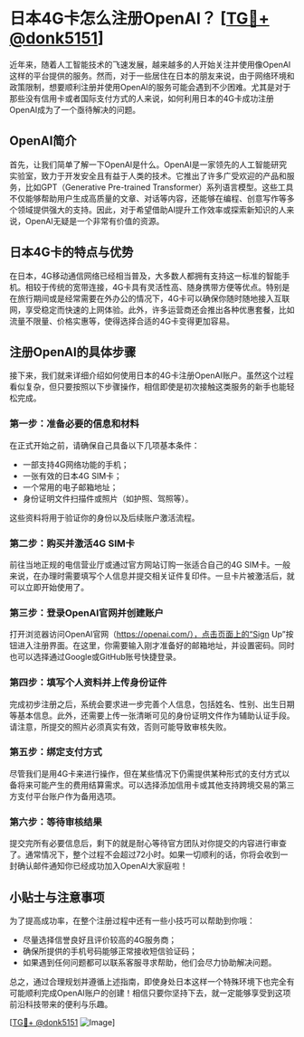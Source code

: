 # 日本4G卡怎么注册OpenAI？ [[TG💪+ @donk5151](https://t.me/s/donk5151)]

近年来，随着人工智能技术的飞速发展，越来越多的人开始关注并使用像OpenAI这样的平台提供的服务。然而，对于一些居住在日本的朋友来说，由于网络环境和政策限制，想要顺利注册并使用OpenAI的服务可能会遇到不少困难。尤其是对于那些没有信用卡或者国际支付方式的人来说，如何利用日本的4G卡成功注册OpenAI成为了一个亟待解决的问题。

## OpenAI简介

首先，让我们简单了解一下OpenAI是什么。OpenAI是一家领先的人工智能研究实验室，致力于开发安全且有益于人类的技术。它推出了许多广受欢迎的产品和服务，比如GPT（Generative Pre-trained Transformer）系列语言模型。这些工具不仅能够帮助用户生成高质量的文章、对话等内容，还能够在编程、创意写作等多个领域提供强大的支持。因此，对于希望借助AI提升工作效率或探索新知识的人来说，OpenAI无疑是一个非常有价值的资源。

## 日本4G卡的特点与优势

在日本，4G移动通信网络已经相当普及，大多数人都拥有支持这一标准的智能手机。相较于传统的宽带连接，4G卡具有灵活性高、随身携带方便等优点。特别是在旅行期间或是经常需要在外办公的情况下，4G卡可以确保你随时随地接入互联网，享受稳定而快速的上网体验。此外，许多运营商还会推出各种优惠套餐，比如流量不限量、价格实惠等，使得选择合适的4G卡变得更加容易。

## 注册OpenAI的具体步骤

接下来，我们就来详细介绍如何使用日本的4G卡注册OpenAI账户。虽然这个过程看似复杂，但只要按照以下步骤操作，相信即使是初次接触这类服务的新手也能轻松完成。

### 第一步：准备必要的信息和材料

在正式开始之前，请确保自己具备以下几项基本条件：
- 一部支持4G网络功能的手机；
- 一张有效的日本4G SIM卡；
- 一个常用的电子邮箱地址；
- 身份证明文件扫描件或照片（如护照、驾照等）。

这些资料将用于验证你的身份以及后续账户激活流程。

### 第二步：购买并激活4G SIM卡

前往当地正规的电信营业厅或通过官方网站订购一张适合自己的4G SIM卡。一般来说，在办理时需要填写个人信息并提交相关证件复印件。一旦卡片被激活后，就可以立即开始使用了。

### 第三步：登录OpenAI官网并创建账户

打开浏览器访问OpenAI官网（https://openai.com/），点击页面上的“Sign Up”按钮进入注册界面。在这里，你需要输入刚才准备好的邮箱地址，并设置密码。同时也可以选择通过Google或GitHub账号快捷登录。

### 第四步：填写个人资料并上传身份证件

完成初步注册之后，系统会要求进一步完善个人信息，包括姓名、性别、出生日期等基本信息。此外，还需要上传一张清晰可见的身份证明文件作为辅助认证手段。请注意，所提交的照片必须真实有效，否则可能导致审核失败。

### 第五步：绑定支付方式

尽管我们是用4G卡来进行操作，但在某些情况下仍需提供某种形式的支付方式以备将来可能产生的费用结算需求。可以选择添加信用卡或其他支持跨境交易的第三方支付平台账户作为备用选项。

### 第六步：等待审核结果

提交完所有必要信息后，剩下的就是耐心等待官方团队对你提交的内容进行审查了。通常情况下，整个过程不会超过72小时。如果一切顺利的话，你将会收到一封确认邮件通知你已经成功加入OpenAI大家庭啦！

## 小贴士与注意事项

为了提高成功率，在整个注册过程中还有一些小技巧可以帮助到你哦：
- 尽量选择信誉良好且评价较高的4G服务商；
- 确保所提供的手机号码能够正常接收短信验证码；
- 如果遇到任何问题都可以联系客服寻求帮助，他们会尽力协助解决问题。

总之，通过合理规划并遵循上述指南，即使身处日本这样一个特殊环境下也完全有可能顺利完成OpenAI账户的创建！相信只要你坚持下去，就一定能够享受到这项前沿科技带来的便利与乐趣。

[[TG💪+ @donk5151](https://t.me/s/donk5151) ![Image](https://i.postimg.cc/rwNCRYN7/Snipaste-2025-04-30-17-27-05.png)]